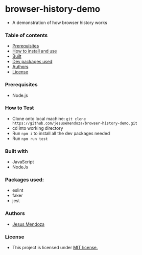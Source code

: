 # browser-history-demo
 
- A demonstration of how browser history works

### Table of contents 

- [Prerequisites](#prerequisites)
- [How to install and use](#how-to-install-and-use)
- [Built](#built-with)
- [Dev packages used](#dev-packages-used-)
- [Authors](#authors)
- [License](#license)


### Prerequisites
- Node.js

### How to Test
 - Clone onto local machine: ```git clone https://github.com/jesusemendoza/browser-history-demo.git```
 - cd into working directory
 - Run ```npm i``` to install all the dev packages needed
 - Run ```npm run test```

 
### Built with 
- JavaScript
- NodeJs

### Packages used:
- eslint
- faker
- jest

### Authors
- [Jesus Mendoza](https://www.linkedin.com/in/jesusemendoza/)

### License
- This project is licensed under [MIT license.](https://raw.githubusercontent.com/Dot-money/dot-money/master/LICENSE)
